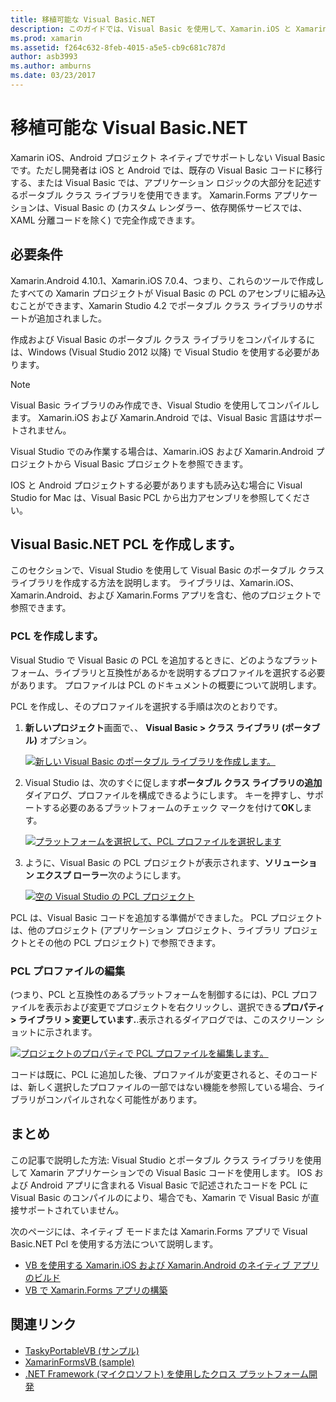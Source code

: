 ```yaml
---
title: 移植可能な Visual Basic.NET
description: このガイドでは、Visual Basic を使用して、Xamarin.iOS と Xamarin.Android を対象としたソリューションで使用できるポータブル クラス ライブラリ (PCL) プロジェクトを作成する方法について説明します。
ms.prod: xamarin
ms.assetid: f264c632-8feb-4015-a5e5-cb9c681c787d
author: asb3993
ms.author: amburns
ms.date: 03/23/2017
---
```


# <a name="portable-visual-basicnet"></a>移植可能な Visual Basic.NET

Xamarin iOS、Android プロジェクト ネイティブでサポートしない Visual Basic です。ただし開発者は iOS と Android では、既存の Visual Basic コードに移行する、または Visual Basic では、アプリケーション ロジックの大部分を記述するポータブル クラス ライブラリを使用できます。 Xamarin.Forms アプリケーションは、Visual Basic の (カスタム レンダラー、依存関係サービスでは、XAML 分離コードを除く) で完全作成できます。

## <a name="requirements"></a>必要条件

Xamarin.Android 4.10.1、Xamarin.iOS 7.0.4、つまり、これらのツールで作成したすべての Xamarin プロジェクトが Visual Basic の PCL のアセンブリに組み込むことができます、Xamarin Studio 4.2 でポータブル クラス ライブラリのサポートが追加されました。

作成および Visual Basic のポータブル クラス ライブラリをコンパイルするには、Windows (Visual Studio 2012 以降) で Visual Studio を使用する必要があります。

> [!NOTE]
> Visual Basic ライブラリのみ作成でき、Visual Studio を使用してコンパイルします。 Xamarin.iOS および Xamarin.Android では、Visual Basic 言語はサポートされません。
>
> Visual Studio でのみ作業する場合は、Xamarin.iOS および Xamarin.Android プロジェクトから Visual Basic プロジェクトを参照できます。
>
> IOS と Android プロジェクトする必要がありますも読み込む場合に Visual Studio for Mac は、Visual Basic PCL から出力アセンブリを参照してください。


## <a name="creating-a-visual-basicnet-pcl"></a>Visual Basic.NET PCL を作成します。

このセクションで、Visual Studio を使用して Visual Basic のポータブル クラス ライブラリを作成する方法を説明します。
ライブラリは、Xamarin.iOS、Xamarin.Android、および Xamarin.Forms アプリを含む、他のプロジェクトで参照できます。

### <a name="creating-a-pcl"></a>PCL を作成します。

Visual Studio で Visual Basic の PCL を追加するときに、どのようなプラットフォーム、ライブラリと互換性があるかを説明するプロファイルを選択する必要があります。 プロファイルは PCL のドキュメントの概要について説明します。

PCL を作成し、そのプロファイルを選択する手順は次のとおりです。

1.  **新しいプロジェクト**画面で、、 **Visual Basic > クラス ライブラリ (ポータブル)** オプション。

    [![](images/image1-sml.png "新しい Visual Basic のポータブル ライブラリを作成します。")](images/image1.png#lightbox)

1.  Visual Studio は、次のすぐに促します**ポータブル クラス ライブラリの追加**ダイアログ、プロファイルを構成できるようにします。 キーを押すし、サポートする必要のあるプラットフォームのチェック マークを付けて**OK**します。

    [![](images/image2-sml.png "プラットフォームを選択して、PCL プロファイルを選択します")](images/image2.png#lightbox)

1.  ように、Visual Basic の PCL プロジェクトが表示されます、**ソリューション エクスプ ローラー**次のようにします。

    [![](images/image3-sml.png "空の Visual Studio の PCL プロジェクト")](images/image3.png#lightbox)


PCL は、Visual Basic コードを追加する準備ができました。 PCL プロジェクトは、他のプロジェクト (アプリケーション プロジェクト、ライブラリ プロジェクトとその他の PCL プロジェクト) で参照できます。

### <a name="editing-the-pcl-profile"></a>PCL プロファイルの編集

(つまり、PCL と互換性のあるプラットフォームを制御するには)、PCL プロファイルを表示および変更でプロジェクトを右クリックし、選択できる**プロパティ > ライブラリ > 変更しています.**.表示されるダイアログでは、このスクリーン ショットに示されます。

 [![](images/image4-sml.png "プロジェクトのプロパティで PCL プロファイルを編集します。")](images/image4.png#lightbox)

コードは既に、PCL に追加した後、プロファイルが変更されると、そのコードは、新しく選択したプロファイルの一部ではない機能を参照している場合、ライブラリがコンパイルされなく可能性があります。


## <a name="summary"></a>まとめ

この記事で説明した方法: Visual Studio とポータブル クラス ライブラリを使用して Xamarin アプリケーションでの Visual Basic コードを使用します。 IOS および Android アプリに含まれる Visual Basic で記述されたコードを PCL に Visual Basic のコンパイルのにより、場合でも、Xamarin で Visual Basic が直接サポートされていません。

次のページには、ネイティブ モードまたは Xamarin.Forms アプリで Visual Basic.NET Pcl を使用する方法について説明します。

- [VB を使用する Xamarin.iOS および Xamarin.Android のネイティブ アプリのビルド](native-apps.md)
- [VB で Xamarin.Forms アプリの構築](xamarin-forms.md)


## <a name="related-links"></a>関連リンク

- [TaskyPortableVB (サンプル)](https://github.com/xamarin/mobile-samples/tree/master/VisualBasic/TaskyPortableVB)
- [XamarinFormsVB (sample)](https://github.com/xamarin/mobile-samples/tree/master/VisualBasic/XamarinFormsVB)
- [.NET Framework (マイクロソフト) を使用したクロス プラットフォーム開発](https://msdn.microsoft.com/library/gg597391(v=vs.110).aspx)
